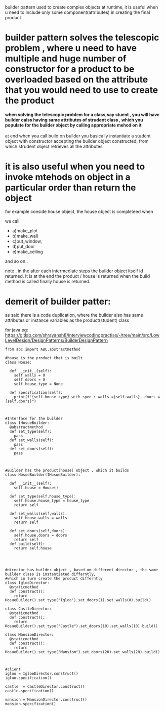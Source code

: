 
builder pattern used to create complex objects at runtime, 
it is useful when u need to include only some component(attributes) in creating the final product 


# builder pattern solves the telescopic problem , where u need to have multiple and huge number of constructor for a product to be overloaded based on the attribute that you would need to use to create the product
#### when solving the telescopic problem for a class,say stuent , you will have builder calss having same attributes of strudent class ,  which you populate for the builder object by calling appropriate mehod on it 
at end when you call build on  builder you basically instantiate a student object with constructor accepting the builder object constructed, from which strudent object retrieves all the attributes

# it is also useful when you need to invoke mtehods  on object in a particular order than return the object 

for example conside house object, the house object is completeed when 


we  call

<html> 
<ul>
    <li>  a)make_plot </li>
   <li>  b)make_wall</li>


   <li> c)put_window, </li>

   <li> d)put_door</li>
   <li>e)make_ceiling  </li>
  

  
</ul>


</html>


and so on.. 

note , in the after each intermediate steps the builder object itself id returned. It is at the end the product / house is returned when the build method is called 
finally house is returned. 


# demerit of  builder patter: 

as said there is a code duplication, where the builder also has same attributes or instance variables as the product(student) class





for java eg: 
https://gitlab.com/shrayansh8/interviewcodingpractise/-/tree/main/src/LowLevelDesign/DesignPatterns/BuilderDesignPattern


```
from abc import ABC,abstractmethod

#house is the product that is built
class House:
  
  def __init__(self):
    self.walls = 0
    self.doors = 0
    self.house_type = None
    
  def specification(self):
    print(f"{self.house_type} with spec : walls ={self.walls}, doors ={self.doors}")



#Interface for the builder
class IHosueBuilder:
  @abstractmethod
  def set_type(self):
    pass
  def set_walls(self):
    pass
  def set_doors(self):
    pass
    


#Builder has the product(house) object , which it builds
class HosueBuilder(IHosueBuilder):
  
  def __init__(self):
    self.house = House()
    
  def set_type(self,house_type):
    self.house.house_type = house_type
    return self
    
  def set_walls(self,walls):
    self.house.walls = walls
    return self
    
  def set_doors(self,doors):
    self.house.doors = doors
    return self
  def build(self):
    return self.house 
    



#director has builder object , based on different director , the same builder class is instantiated differntly, 
#which in turn create the product differntly
class IglooDirector:
  @staticmethod
  def construct():
    return HosueBuilder().set_type("Igloo").set_doors(1).set_walls(0).build()

class CastleDirector:
  @staticmethod
  def construct():
    return HosueBuilder().set_type("Castle").set_doors(10).set_walls(10).build()
    
class MansionDirector:
  @staticmethod
  def construct():
    return HosueBuilder().set_type("Mansion").set_doors(20).set_walls(20).build()



#client
igloo = IglooDirector.construct()
igloo.specification()

castle  = CastleDirector.construct()
castle.specification()

mansion = MansionDirector.construct()
mansion.specification()
```
